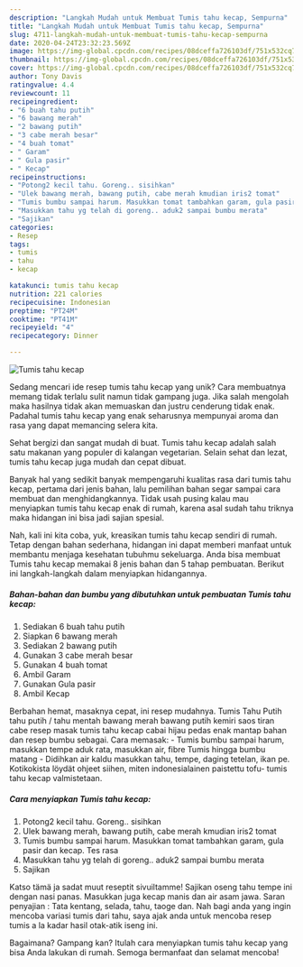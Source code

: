 ```yaml
---
description: "Langkah Mudah untuk Membuat Tumis tahu kecap, Sempurna"
title: "Langkah Mudah untuk Membuat Tumis tahu kecap, Sempurna"
slug: 4711-langkah-mudah-untuk-membuat-tumis-tahu-kecap-sempurna
date: 2020-04-24T23:32:23.569Z
image: https://img-global.cpcdn.com/recipes/08dceffa726103df/751x532cq70/tumis-tahu-kecap-foto-resep-utama.jpg
thumbnail: https://img-global.cpcdn.com/recipes/08dceffa726103df/751x532cq70/tumis-tahu-kecap-foto-resep-utama.jpg
cover: https://img-global.cpcdn.com/recipes/08dceffa726103df/751x532cq70/tumis-tahu-kecap-foto-resep-utama.jpg
author: Tony Davis
ratingvalue: 4.4
reviewcount: 11
recipeingredient:
- "6 buah tahu putih"
- "6 bawang merah"
- "2 bawang putih"
- "3 cabe merah besar"
- "4 buah tomat"
- " Garam"
- " Gula pasir"
- " Kecap"
recipeinstructions:
- "Potong2 kecil tahu. Goreng.. sisihkan"
- "Ulek bawang merah, bawang putih, cabe merah kmudian iris2 tomat"
- "Tumis bumbu sampai harum. Masukkan tomat tambahkan garam, gula pasir dan kecap. Tes rasa"
- "Masukkan tahu yg telah di goreng.. aduk2 sampai bumbu merata"
- "Sajikan"
categories:
- Resep
tags:
- tumis
- tahu
- kecap

katakunci: tumis tahu kecap 
nutrition: 221 calories
recipecuisine: Indonesian
preptime: "PT24M"
cooktime: "PT41M"
recipeyield: "4"
recipecategory: Dinner

---
```



![Tumis tahu kecap](https://img-global.cpcdn.com/recipes/08dceffa726103df/751x532cq70/tumis-tahu-kecap-foto-resep-utama.jpg)

Sedang mencari ide resep tumis tahu kecap yang unik? Cara membuatnya memang tidak terlalu sulit namun tidak gampang juga. Jika salah mengolah maka hasilnya tidak akan memuaskan dan justru cenderung tidak enak. Padahal tumis tahu kecap yang enak seharusnya mempunyai aroma dan rasa yang dapat memancing selera kita.

Sehat bergizi dan sangat mudah di buat. Tumis tahu kecap adalah salah satu makanan yang populer di kalangan vegetarian. Selain sehat dan lezat, tumis tahu kecap juga mudah dan cepat dibuat.

Banyak hal yang sedikit banyak mempengaruhi kualitas rasa dari tumis tahu kecap, pertama dari jenis bahan, lalu pemilihan bahan segar sampai cara membuat dan menghidangkannya. Tidak usah pusing kalau mau menyiapkan tumis tahu kecap enak di rumah, karena asal sudah tahu triknya maka hidangan ini bisa jadi sajian spesial.


Nah, kali ini kita coba, yuk, kreasikan tumis tahu kecap sendiri di rumah. Tetap dengan bahan sederhana, hidangan ini dapat memberi manfaat untuk membantu menjaga kesehatan tubuhmu sekeluarga. Anda bisa membuat Tumis tahu kecap memakai 8 jenis bahan dan 5 tahap pembuatan. Berikut ini langkah-langkah dalam menyiapkan hidangannya.

<!--inarticleads1-->

##### Bahan-bahan dan bumbu yang dibutuhkan untuk pembuatan Tumis tahu kecap:

1. Sediakan 6 buah tahu putih
1. Siapkan 6 bawang merah
1. Sediakan 2 bawang putih
1. Gunakan 3 cabe merah besar
1. Gunakan 4 buah tomat
1. Ambil  Garam
1. Gunakan  Gula pasir
1. Ambil  Kecap


Berbahan hemat, masaknya cepat, ini resep mudahnya. Tumis Tahu Putih tahu putih / tahu mentah bawang merah bawang putih kemiri saos tiran cabe resep masak tumis tahu kecap cabai hijau pedas enak mantap bahan dan resep bumbu sebagai. Cara memasak: - Tumis bumbu sampai harum, masukkan tempe aduk rata, masukkan air, fibre Tumis hingga bumbu matang - Didihkan air kaldu masukkan tahu, tempe, daging tetelan, ikan pe. Kotikokista löydät ohjeet siihen, miten indonesialainen paistettu tofu- tumis tahu kecap valmistetaan. 

<!--inarticleads2-->

##### Cara menyiapkan Tumis tahu kecap:

1. Potong2 kecil tahu. Goreng.. sisihkan
1. Ulek bawang merah, bawang putih, cabe merah kmudian iris2 tomat
1. Tumis bumbu sampai harum. Masukkan tomat tambahkan garam, gula pasir dan kecap. Tes rasa
1. Masukkan tahu yg telah di goreng.. aduk2 sampai bumbu merata
1. Sajikan


Katso tämä ja sadat muut reseptit sivuiltamme! Sajikan oseng tahu tempe ini dengan nasi panas. Masukkan juga kecap manis dan air asam jawa. Saran penyajian : Tata kentang, selada, tahu, taoge dan. Nah bagi anda yang ingin mencoba variasi tumis dari tahu, saya ajak anda untuk mencoba resep tumis a la kadar hasil otak-atik iseng ini. 

Bagaimana? Gampang kan? Itulah cara menyiapkan tumis tahu kecap yang bisa Anda lakukan di rumah. Semoga bermanfaat dan selamat mencoba!
